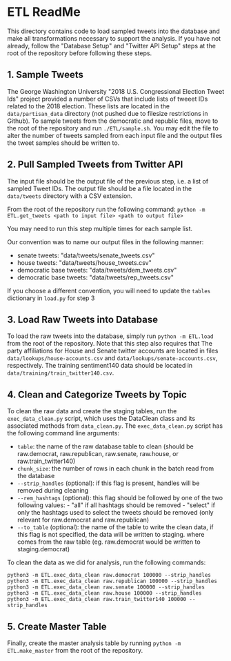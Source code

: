 # ETL ReadMe

This directory contains code to load sampled tweets into the database and make all transformations necessary to support the analysis. If you have not already, follow the "Database Setup" and "Twitter API Setup" steps at the root of the repository before following these steps.

## 1. Sample Tweets
The George Washington University "2018 U.S. Congressional Election Tweet Ids" project provided a number of CSVs that include lists of tweeet IDs related to the 2018 election. These lists are located in the `data/partisan_data` directory (not pushed due to filesize restrictions in Github). To sample tweets from the democratic and republic files, move to the root of the repository and run `./ETL/sample.sh`. You may edit the file to alter the number of tweets sampled from each input file and the output files the tweet samples should be written to.

## 2. Pull Sampled Tweets from Twitter API
The input file should be the output file of the previous step, i.e. a list of sampled Tweet IDs. The output file should be a file located in the  `data/tweets` directory with a CSV extension. 

From the root of the repository run the following command:
`python -m ETL.get_tweets <path to input file> <path to output file>`

You may need to run this step multiple times for each sample list.

Our convention was to name our output files in the following manner:
* senate tweets: "data/tweets/senate_tweets.csv"
* house tweets: "data/tweets/house_tweets.csv"
* democratic base tweets: "data/tweets/dem_tweets.csv" 
* democratic base tweets: "data/tweets/rep_tweets.csv"
         
If you choose a different convention, you will need to update the `tables` dictionary in `load.py` for step 3

## 3. Load Raw Tweets into Database
To load the raw tweets into the database, simply run `python -m ETL.load` from the root of the repository. Note that this step also requires that The party affiliations for House and Senate twitter accounts are located in files `data/lookups/house-accounts.csv` and `data/lookups/senate-accounts.csv`, respectively. The training sentiment140 data should be located in `data/training/train_twitter140.csv`.

## 4. Clean and Categorize Tweets by Topic

To clean the raw data and create the staging tables, run the `exec_data_clean.py` script, which uses the DataClean class and its associated methods from `data_clean.py`. The `exec_data_clean.py` script has the following command line arguments:
- `table`: the name of the raw database table to clean (should be raw.democrat, raw.republican, raw.senate, raw.house, or raw.train_twitter140)
- `chunk_size`: the number of rows in each chunk in the batch read from the database
- `--strip_handles` (optional): if this flag is present, handles will be removed during cleaning
- `--rem_hashtags` (optional): this flag should be followed by one of the two following values:
         - "all" if all hashtags should be removed
         - "select" if only the hashtags used to select the tweets should be removed (only relevant for raw.democrat and raw.republican)
- `--to_table` (optional): the name of the table to write the clean data, if this flag is not specified, the data will be written to staging.<name> where <name> comes from the raw table (eg. raw.democrat would be written to staging.democrat)

To clean the data as we did for analysis, run the following commands:

```
python3 -m ETL.exec_data_clean raw.democrat 100000 --strip_handles
python3 -m ETL.exec_data_clean raw.republican 100000 --strip_handles
python3 -m ETL.exec_data_clean raw.senate 100000 --strip_handles
python3 -m ETL.exec_data_clean raw.house 100000 --strip_handles
python3 -m ETL.exec_data_clean raw.train_twitter140 100000 --strip_handles
```
## 5. Create Master Table

Finally, create the master analysis table by running `python -m ETL.make_master` from the root of the repository.

